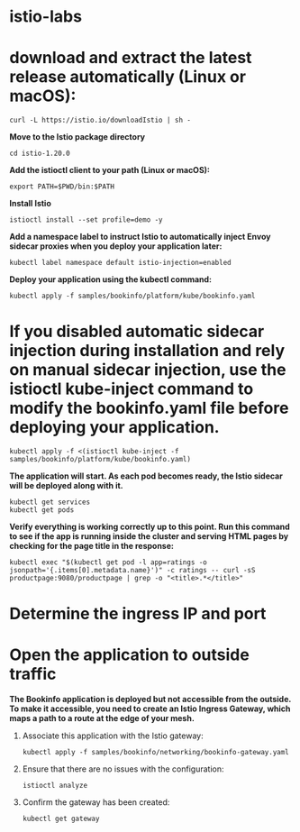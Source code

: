 # istio-labs
# download and extract the latest release automatically (Linux or macOS):
```
curl -L https://istio.io/downloadIstio | sh -
```
**Move to the Istio package directory**
```
cd istio-1.20.0
```
**Add the istioctl client to your path (Linux or macOS):**
```
export PATH=$PWD/bin:$PATH
```
**Install Istio**
```
istioctl install --set profile=demo -y
```
**Add a namespace label to instruct Istio to automatically inject Envoy sidecar proxies when you deploy your application later:**
```
kubectl label namespace default istio-injection=enabled
```
**Deploy your application using the kubectl command:**
```
kubectl apply -f samples/bookinfo/platform/kube/bookinfo.yaml
```
# If you disabled automatic sidecar injection during installation and rely on manual sidecar injection, use the istioctl kube-inject command to modify the bookinfo.yaml file before deploying your application.

```
kubectl apply -f <(istioctl kube-inject -f samples/bookinfo/platform/kube/bookinfo.yaml)
```

**The application will start. As each pod becomes ready, the Istio sidecar will be deployed along with it.**
```
kubectl get services
kubectl get pods
```
**Verify everything is working correctly up to this point. Run this command to see if the app is running inside the cluster and serving HTML pages by checking for the page title in the response:**
```
kubectl exec "$(kubectl get pod -l app=ratings -o jsonpath='{.items[0].metadata.name}')" -c ratings -- curl -sS productpage:9080/productpage | grep -o "<title>.*</title>"
```

# Determine the ingress IP and port
# Open the application to outside traffic

**The Bookinfo application is deployed but not accessible from the outside. To make it accessible, you need to create an Istio Ingress Gateway, which maps a path to a route at the edge of your mesh.**

1. Associate this application with the Istio gateway:
   ```
   kubectl apply -f samples/bookinfo/networking/bookinfo-gateway.yaml
   ```
2. Ensure that there are no issues with the configuration:
   ```
   istioctl analyze
   ```
3. Confirm the gateway has been created:
   ```
   kubectl get gateway
   ```


